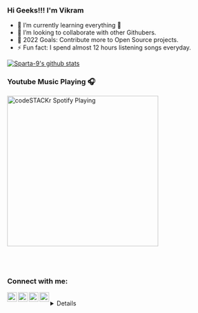 ### Hi Geeks!!! I'm Vikram 


- 🌱 I’m currently learning everything 🤣
- 👯 I’m looking to collaborate with other Githubers.
- 🥅 2022 Goals: Contribute more to Open Source projects.
- ⚡ Fun fact: I spend almost 12 hours listening songs everyday.


[![Sparta-9's github stats](https://github-readme-stats.vercel.app/api?username=Sparta-9)](https://github.com/anuraghazra/github-readme-stats)

### Youtube Music Playing 🎧

[<img src="https://now-playing-codestackr.vercel.app/api/spotify-playing" alt="codeSTACKr Spotify Playing" width="350" />](https://youtu.be/qQrgto184Tk)

<br />
<br />

### Connect with me:

[<img align="left" alt="UCEd17X1Zv307556DG42OVeA | YouTube" width="22px" src="https://cdn.jsdelivr.net/npm/simple-icons@v3/icons/youtube.svg" />][youtube]
[<img align="left" alt="dejavu_73 | Twitter" width="22px" src="https://cdn.jsdelivr.net/npm/simple-icons@v3/icons/twitter.svg" />][twitter]
[<img align="left" alt="vikram-do | LinkedIn" width="22px" src="https://cdn.jsdelivr.net/npm/simple-icons@v3/icons/linkedin.svg" />][linkedin]
[<img align="left" alt="vikram_do | Instagram" width="22px" src="https://cdn.jsdelivr.net/npm/simple-icons@v3/icons/instagram.svg" />][instagram]

<br />

<details />
 
[youtube]: https://www.youtube.com/channel/UCEd17X1Zv307556DG42OVeA
[instagram]: https://instagram.com/vikram_do
[linkedin]: https://linkedin.com/in/vikram-do
[twitter]: https://twitter.com/dejavu_73
